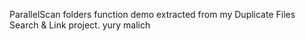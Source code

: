ParallelScan folders function demo extracted from my Duplicate Files Search & Link project.
yury malich